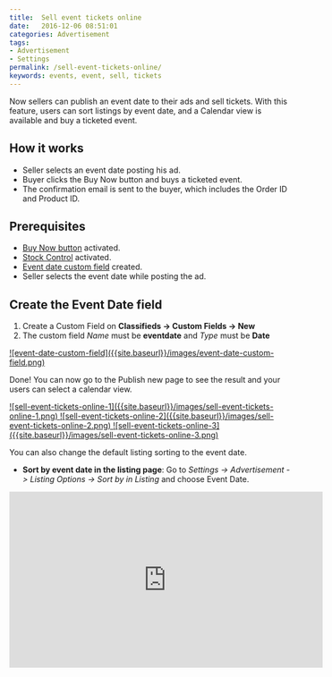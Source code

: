 ```yaml
---
title:  Sell event tickets online
date:   2016-12-06 08:51:01
categories: Advertisement
tags:
- Advertisement
- Settings
permalink: /sell-event-tickets-online/
keywords: events, event, sell, tickets
---
```


Now sellers can publish an event date to their ads and sell tickets. With this feature, users can sort listings by event date, and a Calendar view is available and buy a ticketed event.

## How it works

+ Seller selects an event date posting his ad.
+ Buyer clicks the Buy Now button and buys a ticketed event.
+ The confirmation email is sent to the buyer, which includes the Order ID and Product ID.

## Prerequisites

+ [Buy Now button](//docs.yclas.com/pay-directly-from-ad/#how-to-activate-buy-now-button) activated.
+ [Stock Control](//docs.yclas.com/pay-directly-from-ad/#limiting-stock-amount) activated.
+ [Event date custom field](//docs.yclas.com/sell-event-tickets-online/#create-the-event-date-field) created.
+ Seller selects the event date while posting the ad.

## Create the Event Date field

1. Create a Custom Field on **Classifieds -> Custom Fields -> New**
2. The custom field _Name_ must be **eventdate** and _Type_ must be **Date**

<a href="{{ site.baseurl }}/images/event-date-custom-field.png" class="thumbnail gallery-item" data-gallery>
![event-date-custom-field]({{site.baseurl}}/images/event-date-custom-field.png)
</a>

Done! You can now go to the Publish new page to see the result and your users can select a calendar view.

<a href="{{ site.baseurl }}/images/sell-event-tickets-online-1.png" class="thumbnail gallery-item" data-gallery>
![sell-event-tickets-online-1]({{site.baseurl}}/images/sell-event-tickets-online-1.png)
</a>

<a href="{{ site.baseurl }}/images/sell-event-tickets-online-2.png" class="thumbnail gallery-item" data-gallery>
![sell-event-tickets-online-2]({{site.baseurl}}/images/sell-event-tickets-online-2.png)
</a>

<a href="{{ site.baseurl }}/images/sell-event-tickets-online-3.png" class="thumbnail gallery-item" data-gallery>
![sell-event-tickets-online-3]({{site.baseurl}}/images/sell-event-tickets-online-3.png)
</a>

You can also change the default listing sorting to the event date.

+ **Sort by event date in the listing page**: Go to _Settings -> Advertisement -> Listing Options -> Sort by in Listing_ and choose Event Date.

<iframe width="560" height="315" src="https://www.youtube.com/embed/96y6fB3ifVU" frameborder="0" allow="accelerometer; autoplay; encrypted-media; gyroscope; picture-in-picture" allowfullscreen></iframe>


